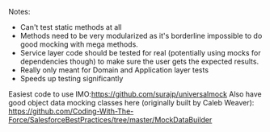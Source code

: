 Notes:

- Can't test static methods at all
- Methods need to be very modularized as it's borderline impossible to do good mocking with mega methods.
- Service layer code should be tested for real (potentially using mocks for dependencies though) to make sure the user gets the expected results.
- Really only meant for Domain and Application layer tests
- Speeds up testing significantly

Easiest code to use IMO:https://github.com/surajp/universalmock
Also have good object data mocking classes here (originally built by Caleb Weaver): https://github.com/Coding-With-The-Force/SalesforceBestPractices/tree/master/MockDataBuilder
